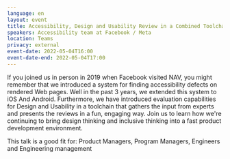 ```yaml
---
language: en
layout: event
title: Accessibility, Design and Usability Review in a Combined Toolchain (Facebook / Meta)
speakers: Accessibility team at Facebook / Meta
location: Teams
privacy: external
event-date: 2022-05-04T16:00
event-date-end: 2022-05-04T17:00
---
```


If you joined us in person in 2019 when Facebook visited NAV, you might remember that we introduced a system for finding accessibility defects on rendered Web pages. Well in the past 3 years, we extended this system to iOS And Android. Furthermore, we have introduced evaluation capabilities for Design and Usability in a toolchain that gathers the input from experts and presents the reviews in a fun, engaging way. Join us to learn how we're continuing to bring design thinking and inclusive thinking into a fast product development environment. 

This talk is a good fit for: Product Managers, Program Managers, Engineers and Engineering management
